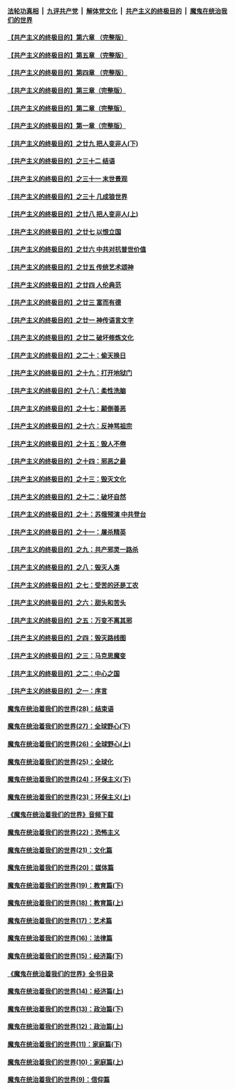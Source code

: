 ####  [法轮功真相](../../../../basic/blob/master/README.md?t=06131602) &nbsp;|&nbsp; [九评共产党](../../../../9ping.md/blob/master/README.md?t=06131602) &nbsp;|&nbsp; [解体党文化](../../../../jtdwh.md/blob/master/README.md?t=06131602)  &nbsp;|&nbsp; [共产主义的终极目的](../../../../gczydzjmd.md/blob/master/README.md?t=06131602) &nbsp;|&nbsp; [魔鬼在统治我们的世界](../../../../mgztzwmdsj.md/blob/master/README.md?t=06131602) 

#### [【共产主义的终极目的】第六章 （完整版）](../pages/nsc422/n11428913.md?t=06131602) 

#### [【共产主义的终极目的】第五章 （完整版）](../pages/nsc422/n11428912.md?t=06131602) 

#### [【共产主义的终极目的】第四章 （完整版）](../pages/nsc422/n11428907.md?t=06131602) 

#### [【共产主义的终极目的】第三章（完整版）](../pages/nsc422/n11428848.md?t=06131602) 

#### [【共产主义的终极目的】第二章（完整版）](../pages/nsc422/n11428831.md?t=06131602) 

#### [【共产主义的终极目的】第一章（完整版）](../pages/nsc422/n11417651.md?t=06131602) 

#### [【共产主义的终极目的】之廿九 把人变非人(下)](../pages/nsc422/n11344140.md?t=06131602) 

#### [【共产主义的终极目的】之三十二 结语](../pages/nsc422/n11360535.md?t=06131602) 

#### [【共产主义的终极目的】之三十一 末世景观](../pages/nsc422/n11351129.md?t=06131602) 

#### [【共产主义的终极目的】之三十 几成狼世界](../pages/nsc422/n11348280.md?t=06131602) 

#### [【共产主义的终极目的】之廿八 把人变非人(上)](../pages/nsc422/n11340492.md?t=06131602) 

#### [【共产主义的终极目的】之廿七 以恨立国](../pages/nsc422/n11336944.md?t=06131602) 

#### [【共产主义的终极目的】之廿六 中共对抗普世价值](../pages/nsc422/n11324785.md?t=06131602) 

#### [【共产主义的终极目的】之廿五 传统艺术颂神](../pages/nsc422/n11296396.md?t=06131602) 

#### [【共产主义的终极目的】之廿四 人伦典范](../pages/nsc422/n11296397.md?t=06131602) 

#### [【共产主义的终极目的】之廿三 富而有德](../pages/nsc422/n11283598.md?t=06131602) 

#### [【共产主义的终极目的】之廿一 神传语言文字](../pages/nsc422/n11263265.md?t=06131602) 

#### [【共产主义的终极目的】之廿二 破坏修炼文化](../pages/nsc422/n11245728.md?t=06131602) 

#### [【共产主义的终极目的】之二十：偷天换日](../pages/nsc422/n11238846.md?t=06131602) 

#### [【共产主义的终极目的】之十九：打开地狱门](../pages/nsc422/n11206376.md?t=06131602) 

#### [【共产主义的终极目的】之十八：柔性洗脑](../pages/nsc422/n11199994.md?t=06131602) 

#### [【共产主义的终极目的】之十七：颠倒善恶](../pages/nsc422/n11179782.md?t=06131602) 

#### [【共产主义的终极目的】之十六：反神骂祖宗](../pages/nsc422/n11166798.md?t=06131602) 

#### [【共产主义的终极目的】之十五：毁人不倦](../pages/nsc422/n11166792.md?t=06131602) 

#### [【共产主义的终极目的】之十四：邪恶之最](../pages/nsc422/n11150249.md?t=06131602) 

#### [【共产主义的终极目的】之十三：毁灭文化](../pages/nsc422/n11135227.md?t=06131602) 

#### [【共产主义的终极目的】之十二：破坏自然](../pages/nsc422/n11135214.md?t=06131602) 

#### [【共产主义的终极目的】之十：苏俄预演 中共登台](../pages/nsc422/n11118424.md?t=06131602) 

#### [【共产主义的终极目的】之十一：屠杀精英](../pages/nsc422/n11118442.md?t=06131602) 

#### [【共产主义的终极目的】之九：共产邪灵一路杀](../pages/nsc422/n11114139.md?t=06131602) 

#### [【共产主义的终极目的】之八：毁灭人类](../pages/nsc422/n11108503.md?t=06131602) 

#### [【共产主义的终极目的】之七：受苦的还是工农](../pages/nsc422/n11101809.md?t=06131602) 

#### [【共产主义的终极目的】之六：甜头和苦头](../pages/nsc422/n11096971.md?t=06131602) 

#### [【共产主义的终极目的】之五：万变不离其邪](../pages/nsc422/n11091285.md?t=06131602) 

#### [【共产主义的终极目的】之四：毁灭路线图](../pages/nsc422/n11086284.md?t=06131602) 

#### [【共产主义的终极目的】之三：马克思魔变](../pages/nsc422/n11061941.md?t=06131602) 

#### [【共产主义的终极目的】之二：中心之国](../pages/nsc422/n11047728.md?t=06131602) 

#### [【共产主义的终极目的】之一：序言](../pages/nsc422/n11086077.md?t=06131602) 

#### [魔鬼在统治着我们的世界(28)：结束语](../pages/nsc422/n10936246.md?t=06131602) 

#### [魔鬼在统治着我们的世界(27)：全球野心(下)](../pages/nsc422/n10928319.md?t=06131602) 

#### [魔鬼在统治着我们的世界(26)：全球野心(上)](../pages/nsc422/n10900318.md?t=06131602) 

#### [魔鬼在统治着我们的世界(25)：全球化](../pages/nsc422/n10788205.md?t=06131602) 

#### [魔鬼在统治着我们的世界(24)：环保主义(下)](../pages/nsc422/n10695307.md?t=06131602) 

#### [魔鬼在统治着我们的世界(23)：环保主义(上)](../pages/nsc422/n10688613.md?t=06131602) 

#### [《魔鬼在统治着我们的世界》音频下载](../pages/nsc422/n10635553.md?t=06131602) 

#### [魔鬼在统治着我们的世界(22)：恐怖主义](../pages/nsc422/n10614727.md?t=06131602) 

#### [魔鬼在统治着我们的世界(21)：文化篇](../pages/nsc422/n10597706.md?t=06131602) 

#### [魔鬼在统治着我们的世界(20)：媒体篇](../pages/nsc422/n10586579.md?t=06131602) 

#### [魔鬼在统治着我们的世界(19)：教育篇(下)](../pages/nsc422/n10564808.md?t=06131602) 

#### [魔鬼在统治着我们的世界(18)：教育篇(上)](../pages/nsc422/n10526970.md?t=06131602) 

#### [魔鬼在统治着我们的世界(17)：艺术篇](../pages/nsc422/n10499093.md?t=06131602) 

#### [魔鬼在统治着我们的世界(16)：法律篇](../pages/nsc422/n10485969.md?t=06131602) 

#### [魔鬼在统治着我们的世界(15)：经济篇(下)](../pages/nsc422/n10469975.md?t=06131602) 

#### [《魔鬼在统治着我们的世界》全书目录](../pages/nsc422/n10464261.md?t=06131602) 

#### [魔鬼在统治着我们的世界(14)：经济篇(上)](../pages/nsc422/n10457370.md?t=06131602) 

#### [魔鬼在统治着我们的世界(13)：政治篇(下)](../pages/nsc422/n10448270.md?t=06131602) 

#### [魔鬼在统治着我们的世界(12)：政治篇(上)](../pages/nsc422/n10444576.md?t=06131602) 

#### [魔鬼在统治着我们的世界(11)：家庭篇(下)](../pages/nsc422/n10440961.md?t=06131602) 

#### [魔鬼在统治着我们的世界(10)：家庭篇(上)](../pages/nsc422/n10435448.md?t=06131602) 

#### [魔鬼在统治着我们的世界(9)：信仰篇](../pages/nsc422/n10432159.md?t=06131602) 

